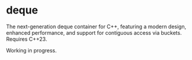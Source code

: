 # deque

The next-generation deque container for C++, featuring a modern design, enhanced performance, and support for contiguous access via buckets. Requires C++23.

Working in progress.
